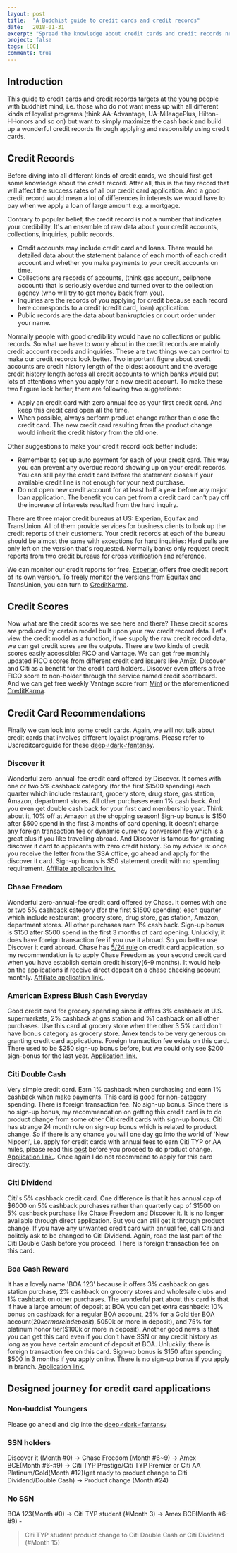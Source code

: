 ```yaml
---
layout: post
title:  "A Buddhist guide to credit cards and credit records"
date:   2018-01-31
excerpt: "Spread the knowledge about credit cards and credit records necessary for young people with a buddhist mind."
project: false
tags: [CC]
comments: true
---
```


## Introduction

This guide to credit cards and credit records targets at the young people with buddhist mind, i.e. those who do not want mess up with all different kinds of loyalist programs (think AA-Advantage, UA-MileagePlus, Hilton-HHonors and so on) but want to simply maximize the cash back and build up a wonderful credit records through applying and responsibly using credit cards.

## Credit Records

Before diving into all different kinds of credit cards, we should first get some knowledge about the credit record. After all, this is the tiny record that will affect the success rates of all our credit card application. And a good credit record would mean a lot of differences in interests we would have to pay when we apply a loan of large amount e.g. a mortgage.

Contrary to popular belief, the credit record is not a number that indicates your credibility. It's an ensemble of raw data about your credit accounts, collections, inquiries, public records.

- Credit accounts may include credit card and loans. There would be detailed data about the statement balance of each month of each credit account and whether you make payments to your credit accounts on time.
- Collections are records of accounts, (think gas account, cellphone account) that is seriously overdue and turned over to the collection agency (who will try to get money back from you).
- Inquiries are the records of you applying for credit because each record here corresponds to a credit (credit card, loan) application.
- Public records are the data about bankruptcies or court order under your name.

Normally people with good credibility would have no collections or public records. So what we have to worry about in the credit records are mainly credit account records and inquiries. These are two things we can control to make our credit records look better. Two important figure about credit accounts are credit history length of the oldest account and the average credit history length across all credit accounts to which banks would put lots of attentions when you apply for a new credit account. To make these two firgure look better, there are following two suggestions:

- Apply an credit card with zero annual fee as your first credit card. And keep this credit card open all the time.
- When possible, always perform product change rather than close the credit card. The new credit card resulting from the product change would inherit the credit history from the old one.

Other suggestions to make your credit record look better include:

- Remember to set up auto payment for each of your credit card. This way you can prevent any overdue record showing up on your credit records. You can still pay the credit card before the statement closes if your available credit line is not enough for your next purchase.
- Do not open new credit account for at least half a year before any major loan application. The benefit you can get from a credit card can't pay off the increase of interests resulted from the hard inquiry.

There are three major credit bureaus at US: Experian, Equifax and TransUnion. All of them provide services for business clients to look up the credit reports of their customers. Your credit records at each of the bureau should be almost the same with exceptions for hard inquiries: Hard pulls are only left on the version that's requested. Normally banks only request credit reports from two credit bureaus for cross verification and reference.

We can monitor our credit reports for free. [Experian](https://www.experian.com) offers free credit report of its own version. To freely monitor the versions from Equifax and TransUnion, you can turn to [CreditKarma](https://www.creditkarma.com).

## Credit Scores

Now what are the credit scores we see here and there?  These credit scores are produced by certain model built upon your raw credit record data. Let's view the credit model as a function, if we supply the raw credit record data, we can get credit sores are the outputs. There are two kinds of credit scores easily accessible: FICO and Vantage. We can get free monthly updated FICO scores from different credit card issuers like AmEx, Discover and Citi as a benefit for the credit card holders. Discover even offers a free FICO score to non-holder through the service named credit scoreboard. And we can get free weekly Vantage score from [Mint](https://www.mint.com/) or the aforementioned [CreditKarma](https://www.creditkarma.com).

## Credit Card Recommendations

Finally we can look into some credit cards. Again, we will not talk about credit cards that involves different loyalist programs. Please refer to Uscreditcardguide for these [deep♂dark♂fantansy](https://www.uscreditcardguide.com).

### Discover it
Wonderful zero-annual-fee credit card offered by Discover. It comes with one or two 5% cashback category (for the first $1500 spending) each quarter which include restaurant, grocery store, drug store, gas station, Amazon, department stores. All other purchases earn 1% cash back. And you even get double cash back for your first card membership year. Think about it, 10% off at Amazon at the shopping season! Sign-up bonus is $150 after $500 spend in the first 3 months of card opening. It doesn't charge any foreign transaction fee or dynamic currency conversion fee which is a great plus if you like travelling abroad. And Discover is famous for granting discover it card to applicants with zero credit history. So my advice is: once you receive the letter from the SSA office, go ahead and apply for the discover it card. Sign-up bonus is $50 statement credit with no spending requirement. [Affiliate application link.](https://refer.discover.com/s/h7mt2)

### Chase Freedom
Wonderful zero-annual-fee credit card offered by Chase. It comes with one or two 5% cashback category (for the first $1500 spending) each quarter which include restaurant, grocery store, drug store, gas station, Amazon, department stores. All other purchases earn 1% cash back. Sign-up bonus is $150 after $500 spend in the first 3 months of card opening. Unluckily, it does have foreign transaction fee if you use it abroad. So you better use Discover it card abroad. Chase has [5/24 rule](https://www.uscreditcardguide.com/chase-524-rule-and-its-solution/) on credit card application, so my recommendation is to apply Chase Freedom as your second credit card when you have establish certain credit history(6-9 months). It would help on the applications if receive direct deposit on a chase checking account monthly.
[Affiliate application link.](https://www.referyourchasecard.com/2/CK9BJDKQ2J).

### American Express Blush Cash Everyday
Good credit card for grocery spending since it offers 3% cashback at U.S. supermarkets, 2% cashback at gas station and %1 cashback on all other purchases. Use this card at grocery store when the other 3 5% card don't have bonus category as grocery store. Amex tends to be very generous on granting credit card applications. Foreign transaction fee exists on this card. There used to be $250 sign-up bonus before, but we could only see $200 sign-bonus for the last year. [Application link.](https://www.americanexpress.com/us/credit-cards/card/blue-cash-everyday/)

### Citi Double Cash
Very simple credit card. Earn 1% cashback when purchasing and earn 1% cashback when make payments. This card is good for non-category spending. There is foreign transaction fee. No sign-up bonus. Since there is no sign-up bonus, my recommendation on getting this credit card is to do product change from some other Citi credit cards with sign-up bonus. Citi has strange 24 month rule on sign-up bonus which is related to product change. So if there is any chance you will one day go into the world of 'New Nippori', i.e. apply for credit cards with annual fees to earn Citi TYP or AA miles, please read this [post](https://www.doctorofcredit.com/product-changing-citi-card-result-new-card-number/) before you proceed to do product change. [Application link.](https://www.citi.com/credit-cards/credit-card-details/citi.action?ID=citi-double-cash-credit-card). Once again I do not recommend to apply for this card directly.

### Citi Dividend
Citi's 5% cashback credit card. One difference is that it has annual cap of $6000 on 5% cashback purchases rather than quarterly cap of $1500 on 5% cashback purchase like Chase Freedom and Discover it. It is no longer available through direct application. But you can still get it through product change. If you have any unwanted credit card with annual fee, call Citi and politely ask to be changed to Citi Dividend. Again, read the last part of the Citi Double Cash before you proceed. There is foreign transaction fee on this card.

### Boa Cash Reward
It has a lovely name 'BOA 123' because it offers 3% cashback on gas station purchase, 2% cashback on grocery stores and wholesale clubs and 1% cashback on other purchases. The wonderful part about this card is that if have a large amount of deposit at BOA you can get extra cashback: 10% bonus on cashback for a regular BOA account, 25% for a Gold tier BOA account($20k or more in deposit), 50% for platinum tier($50k or more in deposit), and 75% for platinum honor tier($100k or more in deposit). Another good news is that you can get this card even if you don't have SSN or any credit history as long as you have certain amount of deposit at BOA. Unluckily, there is foreign transaction fee on this card. Sign-up bonus is $150 after spending $500 in 3 months if you apply online. There is no sign-up bonus if you apply in branch. [Application link.](https://www.bankofamerica.com/credit-cards/products/cash-back-credit-card/)

## Designed journey for credit card applications

### Non-buddist Youngers

Please go ahead and dig into the [deep♂dark♂fantansy](https://www.uscreditcardguide.com)

### SSN holders
Discover it (Month #0) -> Chase Freedom (Month #6~9) -> Amex BCE(Month #6-#9) -> Citi TYP Prestige/Citi TYP Premier or Citi AA Platinum/Gold(Month #12)(get ready to product change to Citi Dividend/Double Cash) -> Product change (Month #24)

### No SSN
BOA 123(Month #0) -> Citi TYP student (#Month 3) -> Amex BCE(Month #6-#9) -
> Citi TYP student product change to Citi Double Cash or Citi Dividend (#Month 15)

